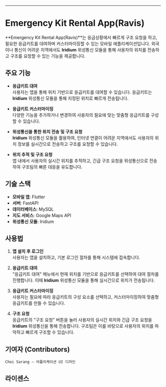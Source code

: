 
---

# Emergency Kit Rental App(Ravis)

**Emergency Kit Rental App(Ravis)**는 응급상황에서 빠르게 구조 요청을 하고, 필요한 응급키트를 대여하며 커스터마이징할 수 있는 모바일 애플리케이션입니다. 외국이나 통신이 어려운 지역에서도 **Iridium** 위성통신 모듈을 통해 사용자의 위치를 전송하고 구조를 요청할 수 있는 기능을 제공합니다.

## 주요 기능

- **응급키트 대여**  
  사용자는 앱을 통해 위치 기반으로 응급키트를 대여할 수 있습니다. 응급키트는 **Iridium** 위성통신 모듈을 통해 지정된 위치로 빠르게 전송됩니다.

- **응급키트 커스터마이징**  
  다양한 기능을 추가하거나 변경하여 사용자의 필요에 맞는 맞춤형 응급키트를 구성할 수 있습니다.

- **위성통신을 통한 위치 전송 및 구조 요청**  
  **Iridium** 위성통신 모듈을 활용하여, 인터넷 연결이 어려운 지역에서도 사용자의 위치 정보를 실시간으로 전송하고 구조를 요청할 수 있습니다.

- **위치 추적 및 구조 요청**  
  앱 내에서 사용자의 실시간 위치를 추적하고, 긴급 구조 요청을 위성통신으로 전송하여 구조팀의 빠른 대응을 유도합니다.

## 기술 스택

- **모바일 앱**: Flutter
- **서버**: FastAPI
- **데이터베이스**: MySQL
- **지도 서비스**: Google Maps API
- **위성통신 모듈**: Iridium

## 사용법

1. **앱 설치 후 로그인**  
   사용자는 앱을 설치하고, 기본 로그인 절차를 통해 시스템에 접속합니다.

2. **응급키트 대여**  
   "응급키트 대여" 메뉴에서 현재 위치를 기반으로 응급키트를 선택하여 대여 절차를 진행합니다. 이때 **Iridium** 위성통신 모듈을 통해 실시간으로 위치가 전송됩니다.

3. **응급키트 커스터마이징**  
   사용자는 필요에 따라 응급키트의 구성 요소를 선택하고, 커스터마이징하여 맞춤형 응급키트를 만들 수 있습니다.

4. **구조 요청**  
   응급키트의 "구조 요청" 버튼을 눌러 사용자의 실시간 위치와 긴급 구조 요청을 **Iridium** 위성통신을 통해 전송합니다. 구조팀은 이를 바탕으로 사용자의 위치를 파악하고 빠르게 구조할 수 있습니다.

## 기여자 (Contributors)
    Choi Sarang — 어플리케이션 UI 디자인

## 라이센스
